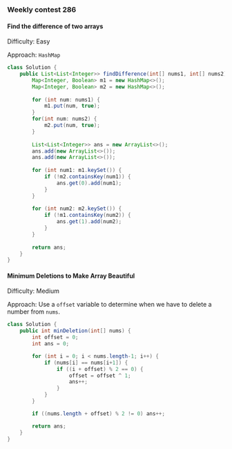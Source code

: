 ### Weekly contest 286

#### Find the difference of two arrays
Difficulty: Easy

Approach: `HashMap`

```java
class Solution {
    public List<List<Integer>> findDifference(int[] nums1, int[] nums2) {
        Map<Integer, Boolean> m1 = new HashMap<>();
        Map<Integer, Boolean> m2 = new HashMap<>();
        
        for (int num: nums1) {
            m1.put(num, true);
        }
        for(int num: nums2) {
            m2.put(num, true);
        }
        
        List<List<Integer>> ans = new ArrayList<>();
        ans.add(new ArrayList<>());
        ans.add(new ArrayList<>());
        
        for (int num1: m1.keySet()) {
            if (!m2.containsKey(num1)) {
                ans.get(0).add(num1);
            }
        }
        
        for (int num2: m2.keySet()) {
            if (!m1.containsKey(num2)) {
                ans.get(1).add(num2);
            }
        }
        
        return ans;
    }
}
```

#### Minimum Deletions to Make Array Beautiful
Difficulty: Medium

Approach: Use a `offset` variable to determine when we have to delete a number from `nums`.

```java
class Solution {
    public int minDeletion(int[] nums) {
        int offset = 0;
        int ans = 0;

        for (int i = 0; i < nums.length-1; i++) {
            if (nums[i] == nums[i+1]) {
                if ((i + offset) % 2 == 0) {
                    offset = offset ^ 1;
                    ans++;
                }
            }
        }

        if ((nums.length + offset) % 2 != 0) ans++;

        return ans;
    }
}
```